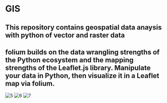 # GIS
## This repository contains geospatial data anaysis with python of vector and raster data
## folium builds on the data wrangling strengths of the Python ecosystem and the mapping strengths of the Leaflet.js library. Manipulate your data in Python, then visualize it in a Leaflet map via folium.


![5](https://user-images.githubusercontent.com/64258638/118809790-b388f780-b8c8-11eb-98bd-2d524e242c2b.png)
![6](https://user-images.githubusercontent.com/64258638/118809803-b71c7e80-b8c8-11eb-8432-5172ed1819c0.png)
![7](https://user-images.githubusercontent.com/64258638/118809807-b8e64200-b8c8-11eb-8208-b6c4e2f85115.png)
